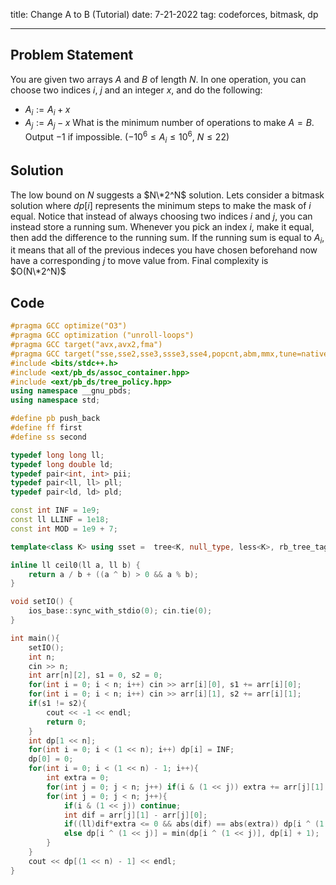 title: Change A to B (Tutorial)
date: 7-21-2022
tag: codeforces, bitmask, dp

---
## Problem Statement
You are given two arrays $A$ and $B$ of length $N$. In one operation, you can choose two indices $i$, $j$ and an integer $x$, and do the following:
-   $A_i:=A_i+x$
-   $A_j:=A_j−x$
What is the minimum number of operations to make $A=B$. Output $-1$ if impossible.
	($-10^6 \le A_i \le 10^6$, $N \le 22$)

## Solution
The low bound on $N$ suggests a $N\*2^N$ solution. Lets consider a bitmask solution where $dp[i]$ represents the minimum steps to make the mask of $i$ equal. Notice that instead of always choosing two indices $i$ and $j$, you can instead store a running sum. Whenever you pick an index $i$, make it equal, then add the difference to the running sum. If the running sum is equal to $A_i$, it means that all of the previous indeces you have chosen beforehand now have a corresponding $j$ to move value from. Final complexity is $O(N\*2^N)$

## Code
```c++
#pragma GCC optimize("O3")
#pragma GCC optimization ("unroll-loops")
#pragma GCC target("avx,avx2,fma")
#pragma GCC target("sse,sse2,sse3,ssse3,sse4,popcnt,abm,mmx,tune=native")
#include <bits/stdc++.h>
#include <ext/pb_ds/assoc_container.hpp>
#include <ext/pb_ds/tree_policy.hpp>
using namespace __gnu_pbds;
using namespace std;

#define pb push_back
#define ff first
#define ss second

typedef long long ll;
typedef long double ld;
typedef pair<int, int> pii;
typedef pair<ll, ll> pll;
typedef pair<ld, ld> pld;

const int INF = 1e9;
const ll LLINF = 1e18;
const int MOD = 1e9 + 7;

template<class K> using sset =  tree<K, null_type, less<K>, rb_tree_tag, tree_order_statistics_node_update>;

inline ll ceil0(ll a, ll b) {
    return a / b + ((a ^ b) > 0 && a % b);
}

void setIO() {
    ios_base::sync_with_stdio(0); cin.tie(0);
}

int main(){
    setIO();
    int n;
    cin >> n;
    int arr[n][2], s1 = 0, s2 = 0;
    for(int i = 0; i < n; i++) cin >> arr[i][0], s1 += arr[i][0];
    for(int i = 0; i < n; i++) cin >> arr[i][1], s2 += arr[i][1];
    if(s1 != s2){
        cout << -1 << endl;
        return 0;
    }
    int dp[1 << n];
    for(int i = 0; i < (1 << n); i++) dp[i] = INF;
    dp[0] = 0;
    for(int i = 0; i < (1 << n) - 1; i++){
        int extra = 0;
        for(int j = 0; j < n; j++) if(i & (1 << j)) extra += arr[j][1] - arr[j][0];
        for(int j = 0; j < n; j++){
            if(i & (1 << j)) continue;
            int dif = arr[j][1] - arr[j][0];
            if((ll)dif*extra <= 0 && abs(dif) == abs(extra)) dp[i ^ (1 << j)] = min(dp[i ^ (1 << j)], dp[i]);
            else dp[i ^ (1 << j)] = min(dp[i ^ (1 << j)], dp[i] + 1);
        }
    }
    cout << dp[(1 << n) - 1] << endl;
}
```